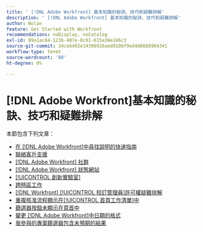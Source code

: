 ```yaml
---
title: ' [!DNL Adobe Workfront] 基本知識的秘訣、技巧和疑難排解'
description: ' [!DNL Adobe Workfront] 基本知識的秘訣、技巧和疑難排解'
author: Nolan
feature: Get Started with Workfront
recommendations: noDisplay, noCatalog
exl-id: 89a1ac84-123b-487e-8c91-615a36e246c3
source-git-commit: 34ce6492e14399926aed910bf9ed4d8688904341
workflow-type: tm+mt
source-wordcount: '80'
ht-degree: 0%

---
```


# [!DNL Adobe Workfront]基本知識的秘訣、技巧和疑難排解

本節包含下列文章：

* [在 [!DNL Adobe Workfront]中尋找說明的快速指南](../../workfront-basics/tips-tricks-and-troubleshooting/guide-for-help-in-workfront.md)
* [聯絡客戶支援](../../workfront-basics/tips-tricks-and-troubleshooting/contact-customer-support.md)
* [ [!DNL Adobe Workfront] 社群](../../workfront-basics/tips-tricks-and-troubleshooting/workfront-community.md)
* [ [!DNL Adobe Workfront] 狀態網站](../../workfront-basics/tips-tricks-and-troubleshooting/understand-the-status-site.md)
* [[!UICONTROL 創新實驗室]](../../workfront-basics/tips-tricks-and-troubleshooting/idea-exchange.md)
* [跨時區工作](../../workfront-basics/tips-tricks-and-troubleshooting/working-across-timezones.md)
* [[!DNL Workfront] [!UICONTROL 校訂管理員]許可權疑難排解](../../workfront-basics/tips-tricks-and-troubleshooting/wp-manager-permissions-troubleshooting.md)
* [重複核准流程顯示在[!UICONTROL 首頁工作清單]中](../../workfront-basics/tips-tricks-and-troubleshooting/duplicate-apprval-processes-home.md)
* [篩選器按鈕未顯示在頁首中](../../workfront-basics/tips-tricks-and-troubleshooting/filter-buttons-do-not-display-in-page-headers.md)
* [變更 [!DNL Adobe Workfront]中日期的格式](../tips-tricks-and-troubleshooting/change-date-format-chrome.md)
* [我參與的專案篩選器包含未預期的結果](../tips-tricks-and-troubleshooting/projects-im-on-filter-including-unexpected-results.md)
